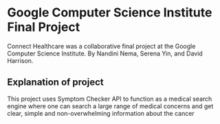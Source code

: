 # Google Computer Science Institute Final Project 
Connect Healthcare was a collaborative final project at the Google Computer Science Institute. By Nandini Nema, Serena Yin, and David Harrison.

## Explanation of project
This project uses Symptom Checker API to function as a medical search engine where one can search a large range of medical concerns and get clear, simple and non-overwhelming information about the cancer
